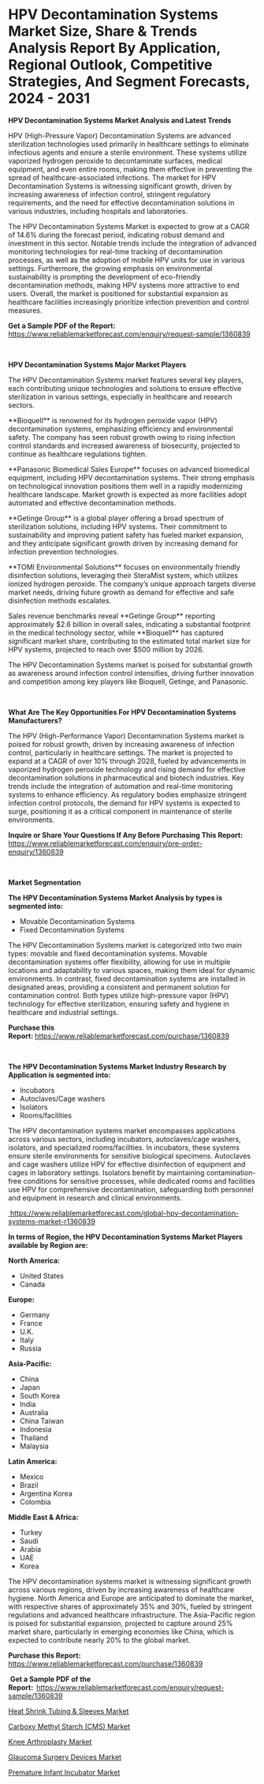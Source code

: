<p><h1>HPV Decontamination Systems Market Size, Share & Trends Analysis Report By Application, Regional Outlook, Competitive Strategies, And Segment Forecasts, 2024 - 2031</h1></p><p><strong>HPV Decontamination Systems Market Analysis and Latest Trends</strong></p>
<p><p>HPV (High-Pressure Vapor) Decontamination Systems are advanced sterilization technologies used primarily in healthcare settings to eliminate infectious agents and ensure a sterile environment. These systems utilize vaporized hydrogen peroxide to decontaminate surfaces, medical equipment, and even entire rooms, making them effective in preventing the spread of healthcare-associated infections. The market for HPV Decontamination Systems is witnessing significant growth, driven by increasing awareness of infection control, stringent regulatory requirements, and the need for effective decontamination solutions in various industries, including hospitals and laboratories.</p><p>The HPV Decontamination Systems Market is expected to grow at a CAGR of 14.6% during the forecast period, indicating robust demand and investment in this sector. Notable trends include the integration of advanced monitoring technologies for real-time tracking of decontamination processes, as well as the adoption of mobile HPV units for use in various settings. Furthermore, the growing emphasis on environmental sustainability is prompting the development of eco-friendly decontamination methods, making HPV systems more attractive to end users. Overall, the market is positioned for substantial expansion as healthcare facilities increasingly prioritize infection prevention and control measures.</p></p>
<p><strong>Get a Sample PDF of the Report:&nbsp;</strong> <a href="https://www.reliablemarketforecast.com/enquiry/request-sample/1360839">https://www.reliablemarketforecast.com/enquiry/request-sample/1360839</a></p>
<p>&nbsp;</p>
<p><strong>HPV Decontamination Systems Major Market Players</strong></p>
<p><p>The HPV Decontamination Systems market features several key players, each contributing unique technologies and solutions to ensure effective sterilization in various settings, especially in healthcare and research sectors.</p><p>**Bioquell** is renowned for its hydrogen peroxide vapor (HPV) decontamination systems, emphasizing efficiency and environmental safety. The company has seen robust growth owing to rising infection control standards and increased awareness of biosecurity, projected to continue as healthcare regulations tighten.</p><p>**Panasonic Biomedical Sales Europe** focuses on advanced biomedical equipment, including HPV decontamination systems. Their strong emphasis on technological innovation positions them well in a rapidly modernizing healthcare landscape. Market growth is expected as more facilities adopt automated and effective decontamination methods.</p><p>**Getinge Group** is a global player offering a broad spectrum of sterilization solutions, including HPV systems. Their commitment to sustainability and improving patient safety has fueled market expansion, and they anticipate significant growth driven by increasing demand for infection prevention technologies.</p><p>**TOMI Environmental Solutions** focuses on environmentally friendly disinfection solutions, leveraging their SteraMist system, which utilizes ionized hydrogen peroxide. The company’s unique approach targets diverse market needs, driving future growth as demand for effective and safe disinfection methods escalates.</p><p>Sales revenue benchmarks reveal **Getinge Group** reporting approximately $2.6 billion in overall sales, indicating a substantial footprint in the medical technology sector, while **Bioquell** has captured significant market share, contributing to the estimated total market size for HPV systems, projected to reach over $500 million by 2026.</p><p>The HPV Decontamination Systems market is poised for substantial growth as awareness around infection control intensifies, driving further innovation and competition among key players like Bioquell, Getinge, and Panasonic.</p></p>
<p>&nbsp;</p>
<p><strong>What Are The Key Opportunities For HPV Decontamination Systems Manufacturers?</strong></p>
<p><p>The HPV (High-Performance Vapor) Decontamination Systems market is poised for robust growth, driven by increasing awareness of infection control, particularly in healthcare settings. The market is projected to expand at a CAGR of over 10% through 2028, fueled by advancements in vaporized hydrogen peroxide technology and rising demand for effective decontamination solutions in pharmaceutical and biotech industries. Key trends include the integration of automation and real-time monitoring systems to enhance efficiency. As regulatory bodies emphasize stringent infection control protocols, the demand for HPV systems is expected to surge, positioning it as a critical component in maintenance of sterile environments.</p></p>
<p><strong>Inquire or Share Your Questions If Any Before Purchasing This Report:</strong> <a href="https://www.reliablemarketforecast.com/enquiry/pre-order-enquiry/1360839">https://www.reliablemarketforecast.com/enquiry/pre-order-enquiry/1360839</a></p>
<p>&nbsp;</p>
<p><strong>Market Segmentation</strong></p>
<p><strong>The HPV Decontamination Systems Market Analysis by types is segmented into:</strong></p>
<p><ul><li>Movable Decontamination Systems</li><li>Fixed Decontamination Systems</li></ul></p>
<p><p>The HPV Decontamination Systems market is categorized into two main types: movable and fixed decontamination systems. Movable decontamination systems offer flexibility, allowing for use in multiple locations and adaptability to various spaces, making them ideal for dynamic environments. In contrast, fixed decontamination systems are installed in designated areas, providing a consistent and permanent solution for contamination control. Both types utilize high-pressure vapor (HPV) technology for effective sterilization, ensuring safety and hygiene in healthcare and industrial settings.</p></p>
<p><strong>Purchase this Report:&nbsp;</strong><a href="https://www.reliablemarketforecast.com/purchase/1360839">https://www.reliablemarketforecast.com/purchase/1360839</a></p>
<p>&nbsp;</p>
<p><strong>The HPV Decontamination Systems Market Industry Research by Application is segmented into:</strong></p>
<p><ul><li>Incubators</li><li>Autoclaves/Cage washers</li><li>Isolators</li><li>Rooms/facilities</li></ul></p>
<p><p>The HPV decontamination systems market encompasses applications across various sectors, including incubators, autoclaves/cage washers, isolators, and specialized rooms/facilities. In incubators, these systems ensure sterile environments for sensitive biological specimens. Autoclaves and cage washers utilize HPV for effective disinfection of equipment and cages in laboratory settings. Isolators benefit by maintaining contamination-free conditions for sensitive processes, while dedicated rooms and facilities use HPV for comprehensive decontamination, safeguarding both personnel and equipment in research and clinical environments.</p></p>
<p><a href="https://www.reliablemarketforecast.com/global-hpv-decontamination-systems-market-r1360839">&nbsp;https://www.reliablemarketforecast.com/global-hpv-decontamination-systems-market-r1360839</a></p>
<p><strong>In terms of Region, the HPV Decontamination Systems Market Players available by Region are:</strong></p>
<p>
    <p> <strong> North America: </strong>
        <ul>
            <li>United States</li>
            <li>Canada</li>
        </ul>
        </p> 
    <p> <strong> Europe: </strong>
        <ul>
            <li>Germany</li>
            <li>France</li>
            <li>U.K.</li>
            <li>Italy</li>
            <li>Russia</li>
        </ul>
        </p> 
    <p> <strong> Asia-Pacific: </strong>
        <ul>
            <li>China</li>
            <li>Japan</li>
            <li>South Korea</li>
            <li>India</li>
            <li>Australia</li>
            <li>China Taiwan</li>
            <li>Indonesia</li>
            <li>Thailand</li>
            <li>Malaysia</li>
        </ul>
        </p> 
    <p> <strong> Latin America: </strong>
        <ul>
            <li>Mexico</li>
            <li>Brazil</li>
            <li>Argentina Korea</li>
            <li>Colombia</li>
        </ul>
        </p> 
    <p> <strong> Middle East & Africa: </strong>
        <ul>
            <li>Turkey</li>
            <li>Saudi</li>
            <li>Arabia</li>
            <li>UAE</li>
            <li>Korea</li>
        </ul>
    </p>
    </p>
<p><p>The HPV decontamination systems market is witnessing significant growth across various regions, driven by increasing awareness of healthcare hygiene. North America and Europe are anticipated to dominate the market, with respective shares of approximately 35% and 30%, fueled by stringent regulations and advanced healthcare infrastructure. The Asia-Pacific region is poised for substantial expansion, projected to capture around 25% market share, particularly in emerging economies like China, which is expected to contribute nearly 20% to the global market.</p></p>
<p><strong>Purchase this Report: </strong><a href="https://www.reliablemarketforecast.com/purchase/1360839">https://www.reliablemarketforecast.com/purchase/1360839</a></p>
<p>&nbsp;<strong>Get a Sample PDF of the Report:&nbsp;&nbsp;</strong><a href="https://www.reliablemarketforecast.com/enquiry/request-sample/1360839">https://www.reliablemarketforecast.com/enquiry/request-sample/1360839</a></p>
<p><strong></strong></p>
<p><p><a href="https://issuu.com/reportprime-2/docs/heat-shrink-tubing-sleeves-market-s_1810aba3f94821">Heat Shrink Tubing & Sleeves Market</a></p><p><a href="https://issuu.com/reportprime-2/docs/carboxy-methyl-starch-cms-market-si_0016df0ee15192">Carboxy Methyl Starch (CMS) Market</a></p><p><a href="https://www.linkedin.com/pulse/knee-arthroplasty-market-trends-strategic-insights-2024-2031-ghbdc?trackingId=Qitd4%2F3fT12N9tEN0UGeHA%3D%3D">Knee Arthroplasty Market</a></p><p><a href="https://www.linkedin.com/pulse/what-driving-global-glaucoma-surgery-devices-market-dive-trends-16duc?trackingId=Pg13n%2B%2B6Q%2FWXQsnrNGWZsg%3D%3D">Glaucoma Surgery Devices Market</a></p><p><a href="https://www.linkedin.com/pulse/premature-infant-incubator-market-revolution-2024-2031-trends-ueywc?trackingId=RmkLvoauR3Ox2xC3eoFo%2Bg%3D%3D">Premature Infant Incubator Market</a></p></p>